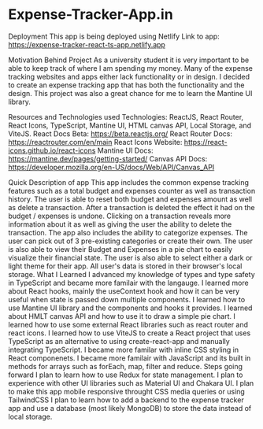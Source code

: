 # Expense-Tracker-App.in
Deployment
This app is being deployed using Netlify
Link to app: https://expense-tracker-react-ts-app.netlify.app

Motivation Behind Project
As a university student it is very important to be able to keep track of where I am spending my money. Many of the expense tracking websites and apps either lack functionality or in design.
I decided to create an expense tracking app that has both the functionality and the design.
This project was also a great chance for me to learn the Mantine UI library.

Resources and Technologies used
Technologies: ReactJS, React Router, React Icons, TypeScript, Mantine UI, HTML canvas API, Local Storage, and ViteJS.
React Docs Beta: https://beta.reactjs.org/
React Router Docs: https://reactrouter.com/en/main
React Icons Website: https://react-icons.github.io/react-icons
Mantine UI Docs: https://mantine.dev/pages/getting-started/
Canvas API Docs: https://developer.mozilla.org/en-US/docs/Web/API/Canvas_API

Quick Description of app
This app includes the common expense tracking features such as a total budget and expenses counter as well as transaction history.
The user is able to reset both budget and expenses amount as well as delete a transaction. After a transaction is deleted the effect it had on the budget / expenses is undone.
Clicking on a transaction reveals more information about it as well as giving the user the ability to delete the transaction.
The app also includes the ability to categorize expenses. The user can pick out of 3 pre-existing categories or create their own.
The user is also able to view their Budget and Expenses in a pie chart to easily visualize their financial state.
The user is also able to select either a dark or light theme for their app.
All user's data is stored in their browser's local storage.
What I Learned
I advanced my knowledge of types and type safety in TypeScript and became more familair with the langauge.
I learned more about React hooks, mainly the useContext hook and how it can be very useful when state is passed down multiple components.
I learned how to use Mantine UI library and the components and hooks it provides.
I learned about HMLT canvas API and how to use it to draw a simple pie chart.
I learned how to use some external React libraries such as react router and react icons.
I learned how to use ViteJS to create a React project that uses TypeScript as an alternative to using create-react-app and manually integrating TypeScript.
I became more familar with inline CSS styling in React componenets.
I became more familair with JavaScript and its built in methods for arrays such as forEach, map, filter and reduce.
Steps going forward
I plan to learn how to use Redux for state management.
I plan to experience with other UI libraries such as Material UI and Chakara UI.
I plan to make this app mobile responsive throught CSS media queries or using TailwindCSS
I plan to learn how to add a backend to the expense tracker app and use a database (most likely MongoDB) to store the data instead of local storage.
